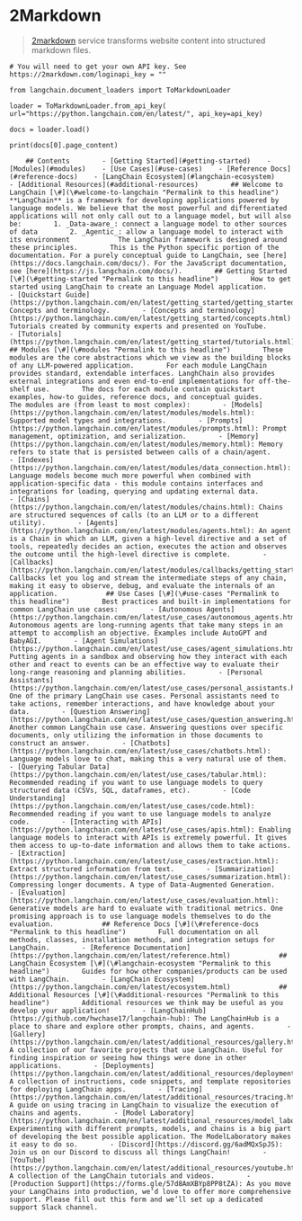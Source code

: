 2Markdown
=========

> [2markdown](https://2markdown.com/) service transforms website content into structured markdown files.

    # You will need to get your own API key. See https://2markdown.com/loginapi_key = ""

    from langchain.document_loaders import ToMarkdownLoader

    loader = ToMarkdownLoader.from_api_key(    url="https://python.langchain.com/en/latest/", api_key=api_key)

    docs = loader.load()

    print(docs[0].page_content)

        ## Contents        - [Getting Started](#getting-started)    - [Modules](#modules)    - [Use Cases](#use-cases)    - [Reference Docs](#reference-docs)    - [LangChain Ecosystem](#langchain-ecosystem)    - [Additional Resources](#additional-resources)        ## Welcome to LangChain [\#](\#welcome-to-langchain "Permalink to this headline")        **LangChain** is a framework for developing applications powered by language models. We believe that the most powerful and differentiated applications will not only call out to a language model, but will also be:        1. _Data-aware_: connect a language model to other sources of data        2. _Agentic_: allow a language model to interact with its environment            The LangChain framework is designed around these principles.        This is the Python specific portion of the documentation. For a purely conceptual guide to LangChain, see [here](https://docs.langchain.com/docs/). For the JavaScript documentation, see [here](https://js.langchain.com/docs/).        ## Getting Started [\#](\#getting-started "Permalink to this headline")        How to get started using LangChain to create an Language Model application.        - [Quickstart Guide](https://python.langchain.com/en/latest/getting_started/getting_started.html)            Concepts and terminology.        - [Concepts and terminology](https://python.langchain.com/en/latest/getting_started/concepts.html)            Tutorials created by community experts and presented on YouTube.        - [Tutorials](https://python.langchain.com/en/latest/getting_started/tutorials.html)            ## Modules [\#](\#modules "Permalink to this headline")        These modules are the core abstractions which we view as the building blocks of any LLM-powered application.        For each module LangChain provides standard, extendable interfaces. LanghChain also provides external integrations and even end-to-end implementations for off-the-shelf use.        The docs for each module contain quickstart examples, how-to guides, reference docs, and conceptual guides.        The modules are (from least to most complex):        - [Models](https://python.langchain.com/en/latest/modules/models.html): Supported model types and integrations.        - [Prompts](https://python.langchain.com/en/latest/modules/prompts.html): Prompt management, optimization, and serialization.        - [Memory](https://python.langchain.com/en/latest/modules/memory.html): Memory refers to state that is persisted between calls of a chain/agent.        - [Indexes](https://python.langchain.com/en/latest/modules/data_connection.html): Language models become much more powerful when combined with application-specific data - this module contains interfaces and integrations for loading, querying and updating external data.        - [Chains](https://python.langchain.com/en/latest/modules/chains.html): Chains are structured sequences of calls (to an LLM or to a different utility).        - [Agents](https://python.langchain.com/en/latest/modules/agents.html): An agent is a Chain in which an LLM, given a high-level directive and a set of tools, repeatedly decides an action, executes the action and observes the outcome until the high-level directive is complete.        - [Callbacks](https://python.langchain.com/en/latest/modules/callbacks/getting_started.html): Callbacks let you log and stream the intermediate steps of any chain, making it easy to observe, debug, and evaluate the internals of an application.            ## Use Cases [\#](\#use-cases "Permalink to this headline")        Best practices and built-in implementations for common LangChain use cases:        - [Autonomous Agents](https://python.langchain.com/en/latest/use_cases/autonomous_agents.html): Autonomous agents are long-running agents that take many steps in an attempt to accomplish an objective. Examples include AutoGPT and BabyAGI.        - [Agent Simulations](https://python.langchain.com/en/latest/use_cases/agent_simulations.html): Putting agents in a sandbox and observing how they interact with each other and react to events can be an effective way to evaluate their long-range reasoning and planning abilities.        - [Personal Assistants](https://python.langchain.com/en/latest/use_cases/personal_assistants.html): One of the primary LangChain use cases. Personal assistants need to take actions, remember interactions, and have knowledge about your data.        - [Question Answering](https://python.langchain.com/en/latest/use_cases/question_answering.html): Another common LangChain use case. Answering questions over specific documents, only utilizing the information in those documents to construct an answer.        - [Chatbots](https://python.langchain.com/en/latest/use_cases/chatbots.html): Language models love to chat, making this a very natural use of them.        - [Querying Tabular Data](https://python.langchain.com/en/latest/use_cases/tabular.html): Recommended reading if you want to use language models to query structured data (CSVs, SQL, dataframes, etc).        - [Code Understanding](https://python.langchain.com/en/latest/use_cases/code.html): Recommended reading if you want to use language models to analyze code.        - [Interacting with APIs](https://python.langchain.com/en/latest/use_cases/apis.html): Enabling language models to interact with APIs is extremely powerful. It gives them access to up-to-date information and allows them to take actions.        - [Extraction](https://python.langchain.com/en/latest/use_cases/extraction.html): Extract structured information from text.        - [Summarization](https://python.langchain.com/en/latest/use_cases/summarization.html): Compressing longer documents. A type of Data-Augmented Generation.        - [Evaluation](https://python.langchain.com/en/latest/use_cases/evaluation.html): Generative models are hard to evaluate with traditional metrics. One promising approach is to use language models themselves to do the evaluation.            ## Reference Docs [\#](\#reference-docs "Permalink to this headline")        Full documentation on all methods, classes, installation methods, and integration setups for LangChain.        - [Reference Documentation](https://python.langchain.com/en/latest/reference.html)            ## LangChain Ecosystem [\#](\#langchain-ecosystem "Permalink to this headline")        Guides for how other companies/products can be used with LangChain.        - [LangChain Ecosystem](https://python.langchain.com/en/latest/ecosystem.html)            ## Additional Resources [\#](\#additional-resources "Permalink to this headline")        Additional resources we think may be useful as you develop your application!        - [LangChainHub](https://github.com/hwchase17/langchain-hub): The LangChainHub is a place to share and explore other prompts, chains, and agents.        - [Gallery](https://python.langchain.com/en/latest/additional_resources/gallery.html): A collection of our favorite projects that use LangChain. Useful for finding inspiration or seeing how things were done in other applications.        - [Deployments](https://python.langchain.com/en/latest/additional_resources/deployments.html): A collection of instructions, code snippets, and template repositories for deploying LangChain apps.        - [Tracing](https://python.langchain.com/en/latest/additional_resources/tracing.html): A guide on using tracing in LangChain to visualize the execution of chains and agents.        - [Model Laboratory](https://python.langchain.com/en/latest/additional_resources/model_laboratory.html): Experimenting with different prompts, models, and chains is a big part of developing the best possible application. The ModelLaboratory makes it easy to do so.        - [Discord](https://discord.gg/6adMQxSpJS): Join us on our Discord to discuss all things LangChain!        - [YouTube](https://python.langchain.com/en/latest/additional_resources/youtube.html): A collection of the LangChain tutorials and videos.        - [Production Support](https://forms.gle/57d8AmXBYp8PP8tZA): As you move your LangChains into production, we’d love to offer more comprehensive support. Please fill out this form and we’ll set up a dedicated support Slack channel.